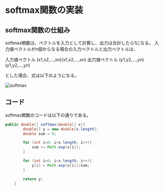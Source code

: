 # softmax関数の実装

## softmax関数の仕組み
softmax関数は、ベクトルを入力として計算し、出力は合計したら1になる。
入力値ベクトルがn個からなる場合の入力ベクトルと出力ベクトルは、

入力値ベクトル (x1,x2,…,xn)(x1,x2,…,xn)
出力値ベクトル (y1,y2,…,yn)(y1,y2,…,yn)

とした場合、式は以下のようになる。

![softmax](a)  

## コード
softmax関数のコードは以下の通りである。  

```java
public double[] softmax(double[] x){
        double[] y = new double[x.length];
        double sum = 0;

        for (int i=0; i<x.length; i++){
            sum += Math.exp(x[i]);
        }

        for (int i=0; i<x.length; i++){
            y[i] = Math.exp(x[i])/sum;
        }

        return y;
    }
```

